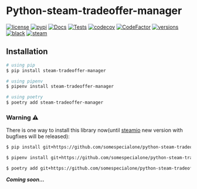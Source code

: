 # Python-steam-tradeoffer-manager

[![license](https://img.shields.io/github/license/somespecialone/python-steam-tradeoffer-manager)](https://github.com/somespecialone/python-steam-tradeoffer-manager/blob/master/LICENSE)
[![pypi](https://img.shields.io/pypi/v/steam-tradeoffer-manager)](https://pypi.org/project/steam-tradeoffer-manager)
[![Docs](https://github.com/somespecialone/python-steam-tradeoffer-manager/actions/workflows/docs.yml/badge.svg)](https://github.com/somespecialone/python-steam-tradeoffer-manager/actions/workflows/docs.yml)
[![Tests](https://github.com/somespecialone/python-steam-tradeoffer-manager/actions/workflows/tests.yml/badge.svg)](https://github.com/somespecialone/python-steam-tradeoffer-manager/actions/workflows/tests.yml)
[![codecov](https://codecov.io/gh/somespecialone/python-steam-tradeoffer-manager/branch/master/graph/badge.svg?token=H3JL81SL7P)](https://codecov.io/gh/somespecialone/python-steam-tradeoffer-manager)
[![CodeFactor](https://www.codefactor.io/repository/github/somespecialone/python-steam-tradeoffer-manager/badge)](https://www.codefactor.io/repository/github/somespecialone/python-steam-tradeoffer-manager)
[![versions](https://img.shields.io/pypi/pyversions/steam-tradeoffer-manager)](https://pypi.org/project/steam-tradeoffer-manager)
[![black](https://img.shields.io/badge/code%20style-black-000000.svg)](https://github.com/psf/black)
[![steam](https://shields.io/badge/steam-1b2838?logo=steam)](https://store.steampowered.com/)

## Installation

```bash
# using pip
$ pip install steam-tradeoffer-manager

# using pipenv
$ pipenv install steam-tradeoffer-manager

# using poetry
$ poetry add steam-tradeoffer-manager
```

### Warning ⚠

There is one way to install this library now(until [steamio](https://github.com/Gobot1234/steam.py) new version with
bugfixes will be released):

```sh
$ pip install git+https://github.com/somespecialone/python-steam-tradeoffer-manager.git@master

$ pipenv install git+https://github.com/somespecialone/python-steam-tradeoffer-manager.git@master

$ poetry add git+https://github.com/somespecialone/python-steam-tradeoffer-manager#master
```

***Coming soon...***
